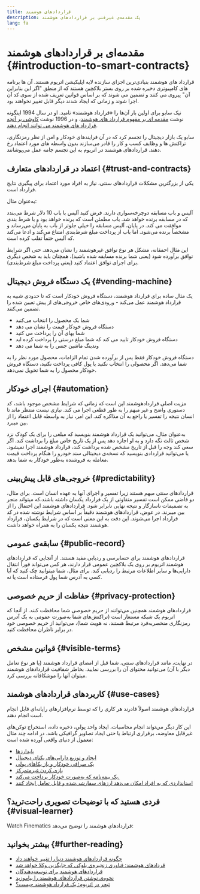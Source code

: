 ```yaml
---
title: قراردادهای هوشمند
description: یک مقدمه‌ی غیرفنی بر قراردادهای هوشمند
lang: fa
---
```


# مقدمه‌ای بر قراردادهای هوشمند {#introduction-to-smart-contracts}

قرارداد های هوشمند بنیادی‌ترین اجزای سازنده لایه اپلیکیشن اتریوم هستند. آن ها برنامه های کامپیوتری دخیره شده بر روی بستر بلاکچین هستند که از منطق "اگر این بنابراین آن" پیروی می کنند و تضمین می شوند که بر اساس قوانین تعریف شده از سوی کد آن اجرا شوند و زمانی که ایجاد شدند دیگر قابل تغییر نخواهند بود.

نیک سابو برای اولین بار آن‌ها را «قرارداد هوشمند» نامید. او در سال 1994 اینگونه نوشت [مقدمه ای بر مفهوم قرارداد های هوشمند](https://www.fon.hum.uva.nl/rob/Courses/InformationInSpeech/CDROM/Literature/LOTwinterschool2006/szabo.best.vwh.net/smart.contracts.html)، و در 1996 نوشت [کاوشی بر آنچه قرارداد های هوشمند می توانند انجام دهند](https://www.fon.hum.uva.nl/rob/Courses/InformationInSpeech/CDROM/Literature/LOTwinterschool2006/szabo.best.vwh.net/smart_contracts_2.html).

سابو یک بازار دیجیتال را تجسم کرد که در آن فرایندهای خودکار و امن از نظر رمزنگاری، تراکنش ها و وظایف کسب و کار را قادر می‌سازند بدون واسطه های مورد اعتماد رخ دهند. قراردادهای هوشمند در اتریوم به این تجسم جامه‌ عمل می‌پوشانند.

## اعتماد در قراردادهای متعارف {#trust-and-contracts}

یکی از بزرگترین مشکلات قراردادهای سنتی، نیاز به افراد مورد اعتماد برای پیگیری نتایج قرارداد است.

به‌عنوان مثال:

آلیس و باب مسابقه دوچرخه‌سواری دارند. فرض کنید آلیس با باب 10 دلار شرط می‌بندد که در مسابقه برنده خواهد شد. باب مطمئن است که برنده خواهد بود و با شرط بندی موافقت می کند. در پایان، آلیس مسابقه را خیلی جلوتر از باب به پایان می‌رساند و مشخصاً برنده می‌شود. اما باب از پرداخت مبلغ شرط‌بندی امتناع می‌کند و ادعا می‌کند که آلیس حتماً تقلب کرده است.

این مثال احمقانه، مشکل هر نوع توافق غیرهوشمند را نشان می‌دهد. حتی اگر شرایط توافق برآورده شود (یعنی شما برنده مسابقه شده باشید)، همچنان باید به شخص دیگری برای اجرای توافق اعتماد کنید (یعنی پرداخت مبلغ شرط‌بندی).

## یک دستگاه فروش دیجیتال {#vending-machine}

یک مثال ساده برای قرارداد هوشمند، دستگاه فروش خودکار است که تا حدودی شبیه به قرارداد هوشمند عمل می‌کند - ورودی‌های خاص خروجی‌های از پیش تعیین شده را تضمین می‌کنند.

- شما یک محصول را انتخاب می‌کنید
- دستگاه فروش خودکار قیمت را نشان می دهد
- شما بهای آن را پرداخت می کنید
- دستگاه فروش خودکار تایید می کند که شما مبلغ درستی را پرداخت کرده اید
- وندینگ ماشین جنس را به شما می دهد

دستگاه فروش خودکار فقط پس از برآورده شدن تمام الزامات، محصول مورد نظر را به شما می‌دهد. اگر محصولی را انتخاب نکنید یا پول کافی پرداخت نکنید، دستگاه فروش خودکار محصول را به شما تحویل نمی‌دهد.

## اجرای خودکار {#automation}

مزیت اصلی قراردادهوشمند این است که زمانی که شرایط مشخص موجود باشد، کد دستوری واضح و غیر مبهم را به طور قطعی اجرا می کند. نیازی نیست منتظر ماند تا انسان نتیجه را تفسیر یا راجع به آن مذاکره کند. این امر، نیاز به واسطه قابل اعتماد را از بین میبرد.

به‌عنوان مثال، می‌توانید یک قرارداد هوشمند بنویسید که مبلغی را برای یک کودک نزد شخص ثالث نگه دارد و به او اجازه دهد پس از یک تاریخ خاص مبلغ را برداشت کند. اگر سعی کند وجه را قبل از تاریخ مشخص شده برداشت کند، قرارداد هوشمند اجرا نمیشود. یا می‌توانید قراردادی بنویسید که نسخه‌ی دیجیتالی سند خودرو را هنگام پرداخت قیمت معامله به فروشنده به‌طور خودکار به شما بدهد.

## خروجی‌های قابل پیش‌بینی {#predictability}

قراردادهای سنتی مبهم هستند زیرا تفسیر و اجرای آنها به عهده انسان است. برای مثال، دو قاضی ممکن است تفسیر متفاوتی از یک قرارداد یکسان داشته باشند،که میتواند منجر به تصمیمات ناسازگار و نتیجه نهایی نابرابر شود. قراردادهای هوشمند این احتمال را از بین میبرند. در عوض، قراردادهای هوشمند دقیقاً بر اساس شرایط نوشته شده در کد قرارداد اجرا می‌شوند. این دقت به این معنی است که در شرایط یکسان، قرارداد هوشمند نتیجه یکسان را به همراه خواهد داشت.

## سابقه‌ی عمومی {#public-record}

قراردادهای هوشمند برای حسابرسی و ردیابی مفید هستند. از آنجایی که قراردادهای هوشمند اتریوم بر روی یک بلاکچین عمومی قرار دارند، هر کس می‌تواند فوراً انتقال دارایی‌ها و سایر اطلاعات مرتبط را ردیابی کند. برای مثال، شما میتوانید چک کنید که آیا کسی به آدرس شما پول فرستاده است یا نه.

## حفاظت از حریم خصوصی {#privacy-protection}

قراردادهای هوشمند همچنین می‌توانند از حریم خصوصی شما محافظت کنند. از آنجا که اتریوم یک شبکه‌ مستعار است (تراکنش‌های شما به‌صورت عمومی به یک آدرس رمزنگاری منحصربه‌فرد مرتبط هستند، نه هویت شما)، می‌توانید از حریم خصوصی خود در برابر ناظران محافظت کنید.

## قوانین مشخص {#visible-terms}

در نهایت، مانند قراردادهای سنتی، شما قبل از امضای قرارداد هوشمند (یا هر نوع تعامل دیگر با آن) می‌توانید محتوای آن را بررسی نمایید. بخاطر شفافیت قراردادهای هوشمند میتوان آنها را موشکافانه بررسی کرد.

## کاربردهای قراردادهای هوشمند {#use-cases}

قراردادهای هوشمند اصولاً قادرند هر کاری را که توسط نرم‌افزارهای رایانه‌ای قابل انجام است انجام دهند.

این کار دیگر می‌تواند انجام محاسبات، ایجاد واحد پولی، ذخیره‌ داده، استخراج توکن‌های غیرقابل معاوضه، برقراری ارتباط یا حتی ایجاد تصاویر گرافیکی باشد. در ادامه چند مثال معمول از دنیای واقعی آورده شده است:

- [پایدارزها](/stablecoins/)
- [ایجاد و توزیع دارایی‌های یکتای دیجیتال](/nft/)
- [یک صرافی خودکار و باز یکاهای پولی](/get-eth/#dex)
- [بازی کردن غیرمتمرکز](/dapps/?category=gaming)
- [یک بیمه‌نامه که به‌صورت خودکار پرداخت می‌کند.](https://etherisc.com/)
- [استانداردی که به افراد امکان می‌دهد ارزهای سفارشی‌شده و قابل تعامل ایجاد کنند](/developers/docs/standards/tokens/)

## فردی هستید که با توضیحات تصویری راحت‌ترید؟ {#visual-learner}

Watch Finematics قراردادهای هوشمند را توضیح می‌دهد:

<YouTube id="pWGLtjG-F5c" />

## بیشتر بخوانید {#further-reading}

- [چگونه قراردادهای هوشمند دنیا را تغییر خواهند داد](https://www.youtube.com/watch?v=pA6CGuXEKtQ)
- [قردادهای هوشمند: فناوری زنجیره‌‌ی بلوکی که جایگزین وکلا خواهد شد](https://blockgeeks.com/guides/smart-contracts/)
- [قراردادهای هوشمند برای توسعه‌دهندگان](/developers/docs/smart-contracts/)
- [نحوه‌ی نوشتن قراردادهای هوشمند را بیاموزید](/developers/learning-tools/)
- [تبحر در اتریوم: یک قرارداد هوشمند چیست؟](https://github.com/ethereumbook/ethereumbook/blob/develop/07smart-contracts-solidity.asciidoc#what-is-a-smart-contract)
